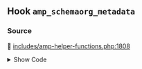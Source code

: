 ## Hook `amp_schemaorg_metadata`

### Source

:link: [includes/amp-helper-functions.php:1808](https://github.com/ampproject/amp-wp/blob/develop/includes/amp-helper-functions.php#L1808)

<details>
<summary>Show Code</summary>

```php
$metadata = apply_filters( 'amp_schemaorg_metadata', $metadata );
```

</details>
